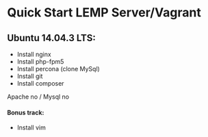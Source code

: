 Quick Start LEMP Server/Vagrant 
===============

## Ubuntu 14.04.3 LTS:

* Install nginx
* Install php-fpm5
* Install percona (clone MySql)
* Install git
* Install composer
 
Apache no / Mysql no

#### Bonus track:
* Install vim


 



